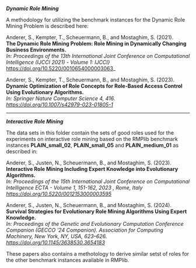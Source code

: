 ***Dynamic Role Mining***   

A methodology for utilizing the benchmark instances for the Dynamic Role Mining Problem is described here:   

Anderer, S., Kempter, T., Scheuermann, B., and Mostaghim, S. (2021).    
**The Dynamic Role Mining Problem: Role Mining in Dynamically Changing Business Environments.**   
_In: Proceedings of the 13th International Joint Conference on Computational Intelligence (IJCCI 2021) - Volume 1: IJCCI}_   
https://doi.org/10.5220/0010654000003063_
   
Anderer, S., Kempter, T., Scheuermann, B., and Mostaghim, S. (2023).      
**Dynamic Optimization of Role Concepts for Role-Based Access Control Using Evolutionary Algorithms.**   
_In: Springer Nature Computer Science 4, 416._    
_https://doi.org/10.1007/s42979-023-01805-1_  

***

***Interactive Role Mining***   

The data sets in this folder contain the sets of good roles used for the experiments on interactive role mining based on the RMPlib benchmark instances **PLAIN_small_02**,  **PLAIN_small_05** and **PLAIN_medium_01** as described in:

Anderer, S., Justen, N., Scheuermann, B., and Mostaghim, S. (2023).   
**Interactive Role Mining Including Expert Knowledge into Evolutionary Algorithms.**    
_In: Proceedings of the 15th International Joint Conference on Computational Intelligence ECTA - Volume 1, 151-162, 2023 , Rome, Italy_   
_https://doi.org/10.5220/0012153000003595_

Anderer, S., Justen, N., Scheuermann, B., and Mostaghim, S. (2024).    
**Survival Strategies for Evolutionary Role Mining Algorithms Using Expert Knowledge.**      
_In: Proceedings of the Genetic and Evolutionary Computation Conference Companion (GECCO '24 Companion). Association for Computing Machinery, New York, NY, USA, 623–626._    
_https://doi.org/10.1145/3638530.3654183_   

These papers also contains a methotology to derive similar setst of roles for the other benchmark instances available in RMPlib. 
